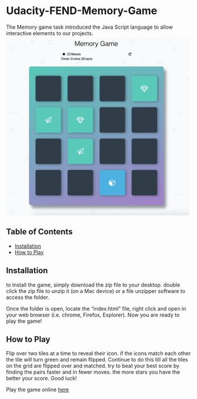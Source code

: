 # Udacity-FEND-Memory-Game
The Memory game task introduced the Java Script language to allow interactive elements to our projects. 
<img src="https://github.com/H-R-Design/Udacity-FEND-Memory-Game/blob/gh-pages/img/Memory%20Game.png" alt="drawing" width="500" height= "489"/>
## Table of Contents

- [Installation](#Installation)
- [How to Play](#How-to-Play)

## Installation
to Install the game, simply download the zip file to your desktop. double click the zip file to unzip it (on a Mac device) or a file unzipper software to access the folder. 

Once the folder is open, locate the “index.html” file, right click and open in your web browser (i.e. chrome, Firefox, Explorer). Now you are ready to play the game! 

## How to Play

Flip over two tiles at a time to reveal their icon. if the icons match each other the tile will turn green and remain flipped. Continue to do this till all the tiles on the grid are flipped over and matched. try to beat your best score by finding the pairs faster and in fewer moves. the more stars you have the better your score. 
Good luck! 

Play the game online
<a href="https://h-r-design.github.io/Udacity-FEND-Classic-Arcade-Game/" target="_blank"> here</a>
